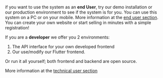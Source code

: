 if you want to use the system as an **end User**, try our demo installation or our production environment to see if the system is for you. You can use this system on a PC or on your mobile. More information at the [end user section](https://www.growerp.com/#/../end_user/getStarted).  
You can create your own website or start selling in minutes with a simple registration!

If you are a **developer** we offer you 2 environments:

1.  The API interface for your own developed frontend
2.  Our use/modify our Flutter frontend.

Or run it all yourself; both frontend and backend are open source.

More information at the [technical user section](https://www.growerp.com/#/../technical_user/techIntroduction)